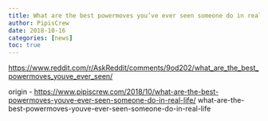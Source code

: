 ```yaml
---
title: What are the best powermoves you’ve ever seen someone do in real life?
author: PipisCrew
date: 2018-10-16
categories: [news]
toc: true
---
```


https://www.reddit.com/r/AskReddit/comments/9od202/what_are_the_best_powermoves_youve_ever_seen/

origin - https://www.pipiscrew.com/2018/10/what-are-the-best-powermoves-youve-ever-seen-someone-do-in-real-life/ what-are-the-best-powermoves-youve-ever-seen-someone-do-in-real-life